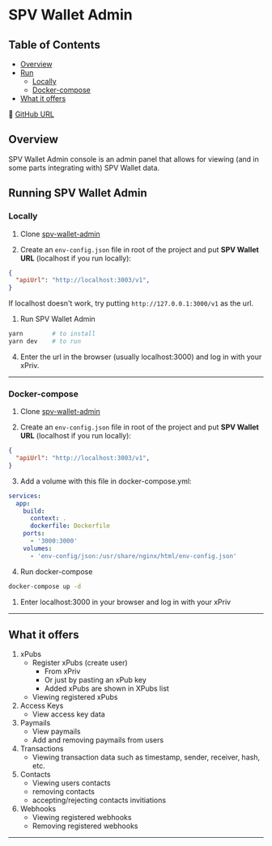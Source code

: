 # SPV Wallet Admin

## Table of Contents

  - [Overview](#overview)
  - [Run](#usage)
    - [Locally](#locally)
    - [Docker-compose](#docker-compose)
  - [What it offers](#what-it-offers)

🔗 [GitHub URL](https://github.com/bitcoin-sv/spv-wallet-admin)

## Overview

SPV Wallet Admin console is an admin panel that allows for viewing (and in some parts integrating with) SPV Wallet data.



## Running SPV Wallet Admin

### Locally

1. Clone [spv-wallet-admin](https://github.com/bitcoin-sv/spv-wallet-admin)

2. Create an `env-config.json` file in root of the project and put **SPV Wallet URL** (localhost if you run locally):

```json
{
  "apiUrl": "http://localhost:3003/v1",
}
```

If localhost doesn't work, try putting `http://127.0.0.1:3000/v1` as the url.

1. Run SPV Wallet Admin

```bash
yarn        # to install
yarn dev    # to run
```

4. Enter the url in the browser (usually localhost:3000) and log in with your xPriv.

---

### Docker-compose

1. Clone [spv-wallet-admin](https://github.com/bitcoin-sv/spv-wallet-admin)

2. Create an `env-config.json` file in root of the project and put **SPV Wallet URL** (localhost if you run locally):

```json
{
  "apiUrl": "http://localhost:3003/v1",
}
```

3. Add a volume with this file in docker-compose.yml:

```yaml
services:
  app:
    build:
      context: .
      dockerfile: Dockerfile
    ports:
      - '3000:3000'
    volumes:
      - 'env-config/json:/usr/share/nginx/html/env-config.json'
```

4. Run docker-compose

```bash
docker-compose up -d
```

1. Enter localhost:3000 in your browser and log in with your xPriv

---

## What it offers

1. xPubs
    * Register xPubs (create user)
      * From xPriv
      * Or just by pasting an xPub key
      * Added xPubs are shown in XPubs list
    * Viewing registered xPubs
2. Access Keys
    * View access key data
3. Paymails
    * View paymails
    * Add and removing paymails from users
4. Transactions
    * Viewing transaction data such as timestamp, sender, receiver, hash, etc.
5. Contacts
    * Viewing users contacts
    * removing contacts
    * accepting/rejecting contacts invitiations
6. Webhooks
   * Viewing registered webhooks
   * Removing registered webhooks
---


